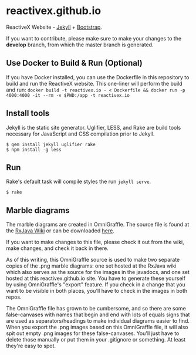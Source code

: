 reactivex.github.io
===================

ReactiveX Website - [Jekyll](http://jekyllrb.com/) + [Bootstrap](http://getbootstrap.com/).

If you want to contribute, please make sure to make your changes to the **develop** branch, from which the master branch is generated.

Use Docker to Build & Run (Optional)
--------------
If you have Docker installed, you can use the Dockerfile in this repository to build and run the ReactiveX website. This one-liner will perform the build and run:
`docker build -t reactivex.io - < Dockerfile && docker run -p 4000:4000 -it --rm -v $PWD:/app -t reactivex.io`

Install tools
--------------

Jekyll is the static site generator. Uglifier, LESS, and Rake are build tools necessary for JavaScript and CSS compilation prior to Jekyll.

```
$ gem install jekyll uglifier rake
$ npm install -g less
```

Run
---

Rake's default task will compile styles the run `jekyll serve`.

```
$ rake
```

Marble diagrams
---------------
The marble diagrams are created in OmniGraffle. The source file is found at the [RxJava Wiki](https://github.com/Netflix/RxJava.wiki.git) or can be downloaded [here](https://raw.githubusercontent.com/wiki/ReactiveX/RxJava/images/rx-operators.graffle).

If you want to make changes to this file, please check it out from the wiki, make changes, and check it back in there.

As of this writing, this OmniGraffle source is used to make two separate copies of the .png marble diagrams: one set hosted at the RxJava wiki which also serves as the source for the images in the javadocs, and one set hosted at this reactivex.github.io site. You have to generate these yourself by using OmniGraffle's "export" feature. If you check in a change that you want to be visible in both places, you'll have to check in the images in both repos.

The OmniGraffle file has grown to be cumbersome, and so there are some false-canvases with names that begin and end with lots of equals signs that are used as separators/headings to make individual diagrams easier to find. When you export the .png images based on this OmniGraffle file, it will also spit out empty .png images for these false-canvases. You'll just have to delete those manually or put them in your .gitignore or something. At least they're easy to spot.
